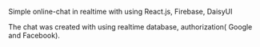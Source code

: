Simple online-chat in realtime with using React.js, Firebase, DaisyUI

The chat was created with using realtime database, authorization( Google and Facebook). 
